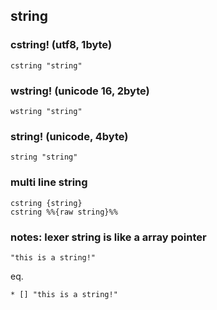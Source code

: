 ## string

### cstring! (utf8, 1byte)
```
cstring "string"
```


### wstring! (unicode 16, 2byte)

```
wstring "string"
```

### string! (unicode, 4byte)

```
string "string"
```

### multi line string

```
cstring {string}
cstring %%{raw string}%% 
```

### notes: lexer string is like a array pointer

```
"this is a string!"
```

eq.

```
* [] "this is a string!"
```
